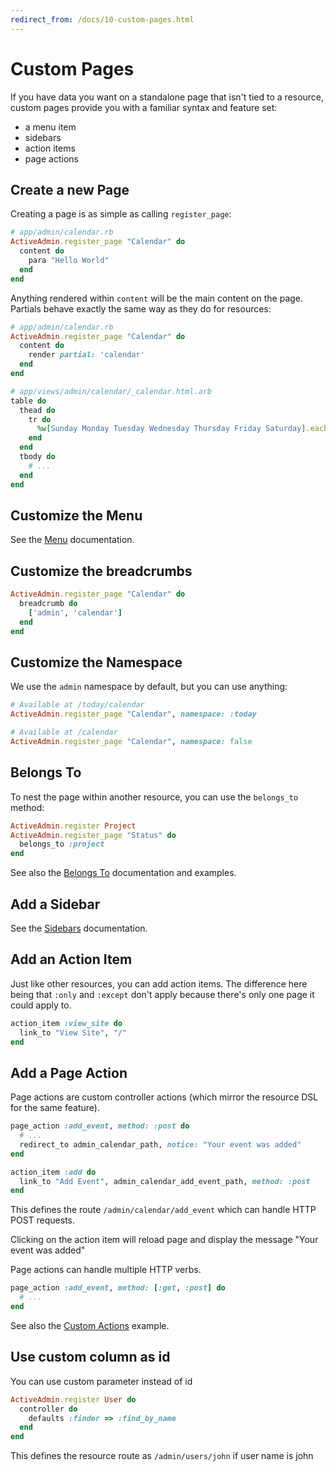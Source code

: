 ```yaml
---
redirect_from: /docs/10-custom-pages.html
---
```


# Custom Pages

If you have data you want on a standalone page that isn't tied to a resource,
custom pages provide you with a familiar syntax and feature set:

* a menu item
* sidebars
* action items
* page actions

## Create a new Page

Creating a page is as simple as calling `register_page`:

```ruby
# app/admin/calendar.rb
ActiveAdmin.register_page "Calendar" do
  content do
    para "Hello World"
  end
end
```

Anything rendered within `content` will be the main content on the page.
Partials behave exactly the same way as they do for resources:

```ruby
# app/admin/calendar.rb
ActiveAdmin.register_page "Calendar" do
  content do
    render partial: 'calendar'
  end
end

# app/views/admin/calendar/_calendar.html.arb
table do
  thead do
    tr do
      %w[Sunday Monday Tuesday Wednesday Thursday Friday Saturday].each &method(:th)
    end
  end
  tbody do
    # ...
  end
end
```

## Customize the Menu

See the [Menu](2-resource-customization.md#customize-the-menu) documentation.

## Customize the breadcrumbs

```ruby
ActiveAdmin.register_page "Calendar" do
  breadcrumb do
    ['admin', 'calendar']
  end
end
```

## Customize the Namespace

We use the `admin` namespace by default, but you can use anything:

```ruby
# Available at /today/calendar
ActiveAdmin.register_page "Calendar", namespace: :today

# Available at /calendar
ActiveAdmin.register_page "Calendar", namespace: false
```

## Belongs To

To nest the page within another resource, you can use the `belongs_to` method:

```ruby
ActiveAdmin.register Project
ActiveAdmin.register_page "Status" do
  belongs_to :project
end
```

See also the [Belongs To](2-resource-customization.md#belongs-to) documentation
and examples.

## Add a Sidebar

See the [Sidebars](7-sidebars.md) documentation.

## Add an Action Item

Just like other resources, you can add action items. The difference here being that
`:only` and `:except` don't apply because there's only one page it could apply to.

```ruby
action_item :view_site do
  link_to "View Site", "/"
end
```

## Add a Page Action

Page actions are custom controller actions (which mirror the resource DSL for
the same feature).

```ruby
page_action :add_event, method: :post do
  # ...
  redirect_to admin_calendar_path, notice: "Your event was added"
end

action_item :add do
  link_to "Add Event", admin_calendar_add_event_path, method: :post
end
```

This defines the route `/admin/calendar/add_event` which can handle HTTP POST requests.

Clicking on the action item will reload page and display the message "Your event
was added"

Page actions can handle multiple HTTP verbs.

```ruby
page_action :add_event, method: [:get, :post] do
  # ...
end
```

See also the [Custom Actions](8-custom-actions.md#http-verbs) example.

## Use custom column as id

You can use custom parameter instead of id

```ruby
ActiveAdmin.register User do
  controller do
    defaults :finder => :find_by_name
  end
end
```

This defines the resource route as `/admin/users/john` if user name is john
